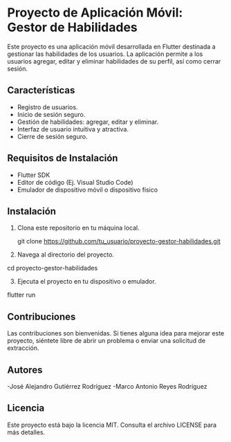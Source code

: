 # Proyecto de Aplicación Móvil: Gestor de Habilidades

Este proyecto es una aplicación móvil desarrollada en Flutter destinada a gestionar las habilidades de los usuarios. La aplicación permite a los usuarios agregar, editar y eliminar habilidades de su perfil, así como cerrar sesión.

## Características

- Registro de usuarios.
- Inicio de sesión seguro.
- Gestión de habilidades: agregar, editar y eliminar.
- Interfaz de usuario intuitiva y atractiva.
- Cierre de sesión seguro.

## Requisitos de Instalación

- Flutter SDK
- Editor de código (Ej. Visual Studio Code)
- Emulador de dispositivo móvil o dispositivo físico

## Instalación

1. Clona este repositorio en tu máquina local.

   git clone https://github.com/tu_usuario/proyecto-gestor-habilidades.git

2. Navega al directorio del proyecto.
   
  cd proyecto-gestor-habilidades

3. Ejecuta el proyecto en tu dispositivo o emulador.

  flutter run

## Contribuciones
Las contribuciones son bienvenidas. Si tienes alguna idea para mejorar este proyecto, siéntete libre de abrir un problema o enviar una solicitud de extracción.

## Autores
-José Alejandro Gutiérrez Rodríguez
-Marco Antonio Reyes Rodríguez

## Licencia
Este proyecto está bajo la licencia MIT. Consulta el archivo LICENSE para más detalles.

